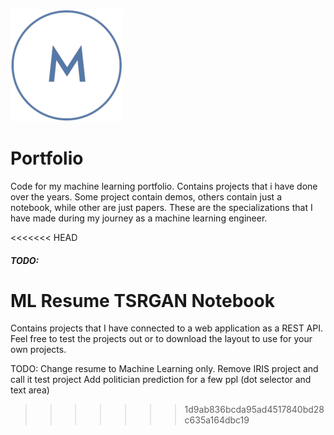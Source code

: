 ![](static/refs/favicon/apple-touch-icon.png)

# Portfolio

Code for my machine learning portfolio. Contains projects that i have done over the years. Some project contain demos, others contain just a notebook, while other are just papers. These are the specializations that I have made during my journey as a machine learning engineer.

<<<<<<< HEAD
##### TODO:
ML Resume
TSRGAN Notebook
=======
Contains projects that I have connected to a web application as a REST API. Feel free to test the projects out or to download the layout to use for your own projects.

TODO:
Change resume to Machine Learning only.
Remove IRIS project and call it test project
Add politician prediction for a few ppl (dot selector and text area)
>>>>>>> 1d9ab836bcda95ad4517840bd28c635a164dbc19
